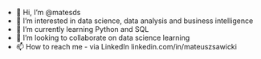 - 👋 Hi, I’m @matesds
- 👀 I’m interested in data science, data analysis and business intelligence
- 🌱 I’m currently learning Python and SQL
- 💞️ I’m looking to collaborate on data science learning
- 📫 How to reach me - via LinkedIn linkedin.com/in/mateuszsawicki

<!---
matesds/matesds is a ✨ special ✨ repository because its `README.md` (this file) appears on your GitHub profile.
You can click the Preview link to take a look at your changes.
--->
